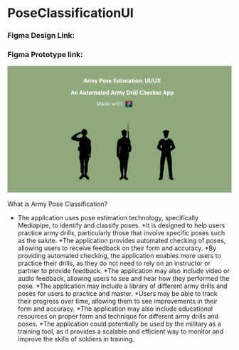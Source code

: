 # PoseClassificationUI

### Figma Design Link:
### Figma Prototype link: 

<img src = "https://github.com/JainShreya26/PoseClassificationUI/blob/main/UI-designs/TV%20-%2010.png" />
 
What is Army Pose Classification? 

* The application uses pose estimation technology, specifically Mediapipe, to identify and classify poses.
*It is designed to help users practice army drills, particularly those that involve specific poses such as the salute.
*The application provides automated checking of poses, allowing users to receive feedback on their form and accuracy.
*By providing automated checking, the application enables more users to practice their drills, as they do not need to rely on an instructor or partner to provide feedback.
*The application may also include video or audio feedback, allowing users to see and hear how they performed the pose.
*The application may include a library of different army drills and poses for users to practice and master.
*Users may be able to track their progress over time, allowing them to see improvements in their form and accuracy.
*The application may also include educational resources on proper form and technique for different army drills and poses.
*The application could potentially be used by the military as a training tool, as it provides a scalable and efficient way to monitor and improve the skills of soldiers in training.
